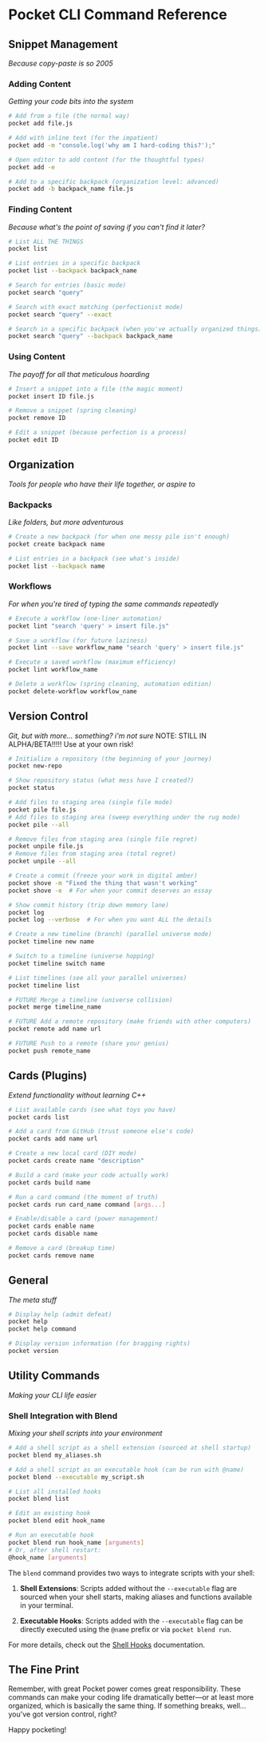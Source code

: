 # Pocket CLI Command Reference

## Snippet Management
*Because copy-paste is so 2005*

### Adding Content
*Getting your code bits into the system*

```bash
# Add from a file (the normal way)
pocket add file.js

# Add with inline text (for the impatient)
pocket add -m "console.log('why am I hard-coding this?');"

# Open editor to add content (for the thoughtful types)
pocket add -e

# Add to a specific backpack (organization level: advanced)
pocket add -b backpack_name file.js
```

### Finding Content
*Because what's the point of saving if you can't find it later?*

```bash
# List ALL THE THINGS
pocket list

# List entries in a specific backpack
pocket list --backpack backpack_name

# Search for entries (basic mode)
pocket search "query"

# Search with exact matching (perfectionist mode)
pocket search "query" --exact

# Search in a specific backpack (when you've actually organized things)
pocket search "query" --backpack backpack_name
```

### Using Content
*The payoff for all that meticulous hoarding*

```bash
# Insert a snippet into a file (the magic moment)
pocket insert ID file.js

# Remove a snippet (spring cleaning)
pocket remove ID

# Edit a snippet (because perfection is a process)
pocket edit ID
```

## Organization
*Tools for people who have their life together, or aspire to*

### Backpacks
*Like folders, but more adventurous*

```bash
# Create a new backpack (for when one messy pile isn't enough)
pocket create backpack name

# List entries in a backpack (see what's inside)
pocket list --backpack name
```

### Workflows
*For when you're tired of typing the same commands repeatedly*

```bash
# Execute a workflow (one-liner automation)
pocket lint "search 'query' > insert file.js"

# Save a workflow (for future laziness)
pocket lint --save workflow_name "search 'query' > insert file.js"

# Execute a saved workflow (maximum efficiency)
pocket lint workflow_name

# Delete a workflow (spring cleaning, automation edition)
pocket delete-workflow workflow_name
```

## Version Control
*Git, but with more... something? i'm not sure*
NOTE: STILL IN ALPHA/BETA!!!!! Use at your own risk!

```bash
# Initialize a repository (the beginning of your journey)
pocket new-repo

# Show repository status (what mess have I created?)
pocket status

# Add files to staging area (single file mode)
pocket pile file.js
# Add files to staging area (sweep everything under the rug mode)
pocket pile --all

# Remove files from staging area (single file regret)
pocket unpile file.js
# Remove files from staging area (total regret)
pocket unpile --all

# Create a commit (freeze your work in digital amber)
pocket shove -m "Fixed the thing that wasn't working"
pocket shove -e  # For when your commit deserves an essay

# Show commit history (trip down memory lane)
pocket log
pocket log --verbose  # For when you want ALL the details

# Create a new timeline (branch) (parallel universe mode)
pocket timeline new name

# Switch to a timeline (universe hopping)
pocket timeline switch name

# List timelines (see all your parallel universes)
pocket timeline list

# FUTURE Merge a timeline (universe collision)
pocket merge timeline_name

# FUTURE Add a remote repository (make friends with other computers)
pocket remote add name url

# FUTURE Push to a remote (share your genius)
pocket push remote_name
```

## Cards (Plugins)
*Extend functionality without learning C++*

```bash
# List available cards (see what toys you have)
pocket cards list

# Add a card from GitHub (trust someone else's code)
pocket cards add name url

# Create a new local card (DIY mode)
pocket cards create name "description"

# Build a card (make your code actually work)
pocket cards build name

# Run a card command (the moment of truth)
pocket cards run card_name command [args...]

# Enable/disable a card (power management)
pocket cards enable name
pocket cards disable name

# Remove a card (breakup time)
pocket cards remove name
```

## General
*The meta stuff*

```bash
# Display help (admit defeat)
pocket help
pocket help command

# Display version information (for bragging rights)
pocket version
```

## Utility Commands
*Making your CLI life easier*

### Shell Integration with Blend
*Mixing your shell scripts into your environment*

```bash
# Add a shell script as a shell extension (sourced at shell startup)
pocket blend my_aliases.sh

# Add a shell script as an executable hook (can be run with @name)
pocket blend --executable my_script.sh

# List all installed hooks
pocket blend list

# Edit an existing hook
pocket blend edit hook_name

# Run an executable hook
pocket blend run hook_name [arguments]
# Or, after shell restart:
@hook_name [arguments]
```

The `blend` command provides two ways to integrate scripts with your shell:

1. **Shell Extensions**: Scripts added without the `--executable` flag are sourced when your shell starts, making aliases and functions available in your terminal.

2. **Executable Hooks**: Scripts added with the `--executable` flag can be directly executed using the `@name` prefix or via `pocket blend run`.

For more details, check out the [Shell Hooks](hooks.md) documentation.

## The Fine Print

Remember, with great Pocket power comes great responsibility. These commands can make your coding life dramatically better—or at least more organized, which is basically the same thing. If something breaks, well... you've got version control, right?

Happy pocketing!